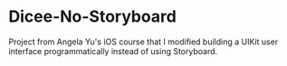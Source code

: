 # Dicee-No-Storyboard

Project from Angela Yu's iOS course that I modified building a UIKit user interface programmatically instead of using Storyboard.
